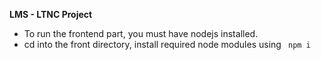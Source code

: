 **LMS - LTNC Project**
- To run the frontend part, you must have nodejs installed.
- cd into the front directory, install required node modules using ``` npm i```
